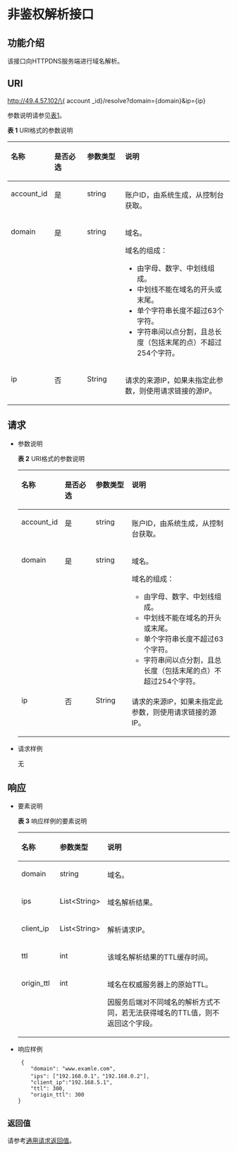 # 非鉴权解析接口<a name="ZH-CN_TOPIC_0156607179"></a>

## 功能介绍<a name="zh-cn_topic_0124033550_section18915288"></a>

该接口向HTTPDNS服务端进行域名解析。

## URI<a name="zh-cn_topic_0124033550_section36019868"></a>

http://49.4.57.102/\{ account \_id\}/resolve?domain=\{domain\}&ip=\{ip\}

参数说明请参见[表1](#table19182622112614)。

**表 1**  URI格式的参数说明

<a name="table19182622112614"></a>
<table><thead align="left"><tr id="row121821522202614"><th class="cellrowborder" valign="top" width="15.459999999999999%" id="mcps1.2.5.1.1"><p id="p91821223261"><a name="p91821223261"></a><a name="p91821223261"></a>名称</p>
</th>
<th class="cellrowborder" valign="top" width="15.459999999999999%" id="mcps1.2.5.1.2"><p id="p17182822152616"><a name="p17182822152616"></a><a name="p17182822152616"></a>是否必选</p>
</th>
<th class="cellrowborder" valign="top" width="17.53%" id="mcps1.2.5.1.3"><p id="p21824228266"><a name="p21824228266"></a><a name="p21824228266"></a>参数类型</p>
</th>
<th class="cellrowborder" valign="top" width="51.55%" id="mcps1.2.5.1.4"><p id="p81838222264"><a name="p81838222264"></a><a name="p81838222264"></a>说明</p>
</th>
</tr>
</thead>
<tbody><tr id="row518312252611"><td class="cellrowborder" valign="top" width="15.459999999999999%" headers="mcps1.2.5.1.1 "><p id="p1184658153213"><a name="p1184658153213"></a><a name="p1184658153213"></a>account_id</p>
</td>
<td class="cellrowborder" valign="top" width="15.459999999999999%" headers="mcps1.2.5.1.2 "><p id="p1418495819321"><a name="p1418495819321"></a><a name="p1418495819321"></a>是</p>
</td>
<td class="cellrowborder" valign="top" width="17.53%" headers="mcps1.2.5.1.3 "><p id="p1018405863219"><a name="p1018405863219"></a><a name="p1018405863219"></a>string</p>
</td>
<td class="cellrowborder" valign="top" width="51.55%" headers="mcps1.2.5.1.4 "><p id="p1718411586329"><a name="p1718411586329"></a><a name="p1718411586329"></a>账户ID，由系统生成，从控制台获取。</p>
</td>
</tr>
<tr id="row51831222260"><td class="cellrowborder" valign="top" width="15.459999999999999%" headers="mcps1.2.5.1.1 "><p id="p3184195813324"><a name="p3184195813324"></a><a name="p3184195813324"></a>domain</p>
</td>
<td class="cellrowborder" valign="top" width="15.459999999999999%" headers="mcps1.2.5.1.2 "><p id="p5184758143217"><a name="p5184758143217"></a><a name="p5184758143217"></a>是</p>
</td>
<td class="cellrowborder" valign="top" width="17.53%" headers="mcps1.2.5.1.3 "><p id="p11184158193218"><a name="p11184158193218"></a><a name="p11184158193218"></a>string</p>
</td>
<td class="cellrowborder" valign="top" width="51.55%" headers="mcps1.2.5.1.4 "><p id="p51847587322"><a name="p51847587322"></a><a name="p51847587322"></a>域名。</p>
<p id="p19184165815326"><a name="p19184165815326"></a><a name="p19184165815326"></a>域名的组成：</p>
<a name="ul1184135813215"></a><a name="ul1184135813215"></a><ul id="ul1184135813215"><li>由字母、数字、中划线组成。</li><li>中划线不能在域名的开头或末尾。</li><li>单个字符串长度不超过63个字符。</li><li>字符串间以点分割，且总长度（包括末尾的点）不超过254个字符。</li></ul>
</td>
</tr>
<tr id="row3184102252610"><td class="cellrowborder" valign="top" width="15.459999999999999%" headers="mcps1.2.5.1.1 "><p id="p17185958143217"><a name="p17185958143217"></a><a name="p17185958143217"></a>ip</p>
</td>
<td class="cellrowborder" valign="top" width="15.459999999999999%" headers="mcps1.2.5.1.2 "><p id="p218535813214"><a name="p218535813214"></a><a name="p218535813214"></a>否</p>
</td>
<td class="cellrowborder" valign="top" width="17.53%" headers="mcps1.2.5.1.3 "><p id="p1418515587324"><a name="p1418515587324"></a><a name="p1418515587324"></a>String</p>
</td>
<td class="cellrowborder" valign="top" width="51.55%" headers="mcps1.2.5.1.4 "><p id="p1318575873212"><a name="p1318575873212"></a><a name="p1318575873212"></a>请求的来源IP，如果未指定此参数，则使用请求链接的源IP。</p>
</td>
</tr>
</tbody>
</table>

## 请求<a name="zh-cn_topic_0124033550_section31928220"></a>

-   参数说明

    **表 2**  URI格式的参数说明

    <a name="table2857335184313"></a>
    <table><thead align="left"><tr id="row88572353432"><th class="cellrowborder" valign="top" width="15.459999999999999%" id="mcps1.2.5.1.1"><p id="p1185783554320"><a name="p1185783554320"></a><a name="p1185783554320"></a>名称</p>
    </th>
    <th class="cellrowborder" valign="top" width="15.459999999999999%" id="mcps1.2.5.1.2"><p id="p68572350434"><a name="p68572350434"></a><a name="p68572350434"></a>是否必选</p>
    </th>
    <th class="cellrowborder" valign="top" width="17.53%" id="mcps1.2.5.1.3"><p id="p14857183510439"><a name="p14857183510439"></a><a name="p14857183510439"></a>参数类型</p>
    </th>
    <th class="cellrowborder" valign="top" width="51.55%" id="mcps1.2.5.1.4"><p id="p11857635164310"><a name="p11857635164310"></a><a name="p11857635164310"></a>说明</p>
    </th>
    </tr>
    </thead>
    <tbody><tr id="row78571935114318"><td class="cellrowborder" valign="top" width="15.459999999999999%" headers="mcps1.2.5.1.1 "><p id="p9857113564312"><a name="p9857113564312"></a><a name="p9857113564312"></a>account_id</p>
    </td>
    <td class="cellrowborder" valign="top" width="15.459999999999999%" headers="mcps1.2.5.1.2 "><p id="p385783512437"><a name="p385783512437"></a><a name="p385783512437"></a>是</p>
    </td>
    <td class="cellrowborder" valign="top" width="17.53%" headers="mcps1.2.5.1.3 "><p id="p10857735184318"><a name="p10857735184318"></a><a name="p10857735184318"></a>string</p>
    </td>
    <td class="cellrowborder" valign="top" width="51.55%" headers="mcps1.2.5.1.4 "><p id="p58571435144314"><a name="p58571435144314"></a><a name="p58571435144314"></a>账户ID，由系统生成，从控制台获取。</p>
    </td>
    </tr>
    <tr id="row148577359438"><td class="cellrowborder" valign="top" width="15.459999999999999%" headers="mcps1.2.5.1.1 "><p id="p1985783516439"><a name="p1985783516439"></a><a name="p1985783516439"></a>domain</p>
    </td>
    <td class="cellrowborder" valign="top" width="15.459999999999999%" headers="mcps1.2.5.1.2 "><p id="p785718356431"><a name="p785718356431"></a><a name="p785718356431"></a>是</p>
    </td>
    <td class="cellrowborder" valign="top" width="17.53%" headers="mcps1.2.5.1.3 "><p id="p1985703510432"><a name="p1985703510432"></a><a name="p1985703510432"></a>string</p>
    </td>
    <td class="cellrowborder" valign="top" width="51.55%" headers="mcps1.2.5.1.4 "><p id="p1885753514432"><a name="p1885753514432"></a><a name="p1885753514432"></a>域名。</p>
    <p id="p10858133510439"><a name="p10858133510439"></a><a name="p10858133510439"></a>域名的组成：</p>
    <a name="ul1885815357436"></a><a name="ul1885815357436"></a><ul id="ul1885815357436"><li>由字母、数字、中划线组成。</li><li>中划线不能在域名的开头或末尾。</li><li>单个字符串长度不超过63个字符。</li><li>字符串间以点分割，且总长度（包括末尾的点）不超过254个字符。</li></ul>
    </td>
    </tr>
    <tr id="row38581735134310"><td class="cellrowborder" valign="top" width="15.459999999999999%" headers="mcps1.2.5.1.1 "><p id="p1585818356431"><a name="p1585818356431"></a><a name="p1585818356431"></a>ip</p>
    </td>
    <td class="cellrowborder" valign="top" width="15.459999999999999%" headers="mcps1.2.5.1.2 "><p id="p485883534314"><a name="p485883534314"></a><a name="p485883534314"></a>否</p>
    </td>
    <td class="cellrowborder" valign="top" width="17.53%" headers="mcps1.2.5.1.3 "><p id="p88581935164316"><a name="p88581935164316"></a><a name="p88581935164316"></a>String</p>
    </td>
    <td class="cellrowborder" valign="top" width="51.55%" headers="mcps1.2.5.1.4 "><p id="p185883515436"><a name="p185883515436"></a><a name="p185883515436"></a>请求的来源IP，如果未指定此参数，则使用请求链接的源IP。</p>
    </td>
    </tr>
    </tbody>
    </table>

-   请求样例

    无


## 响应<a name="zh-cn_topic_0124033550_section18918530"></a>

-   要素说明

    **表 3**  响应样例的要素说明

    <a name="zh-cn_topic_0124033550_table6255205892049"></a>
    <table><thead align="left"><tr id="zh-cn_topic_0124033550_row1727035092049"><th class="cellrowborder" valign="top" width="18.18%" id="mcps1.2.4.1.1"><p id="zh-cn_topic_0124033550_p5672109992049"><a name="zh-cn_topic_0124033550_p5672109992049"></a><a name="zh-cn_topic_0124033550_p5672109992049"></a>名称</p>
    </th>
    <th class="cellrowborder" valign="top" width="19.189999999999998%" id="mcps1.2.4.1.2"><p id="zh-cn_topic_0124033550_p3100628892049"><a name="zh-cn_topic_0124033550_p3100628892049"></a><a name="zh-cn_topic_0124033550_p3100628892049"></a>参数类型</p>
    </th>
    <th class="cellrowborder" valign="top" width="62.629999999999995%" id="mcps1.2.4.1.3"><p id="zh-cn_topic_0124033550_p2848141492049"><a name="zh-cn_topic_0124033550_p2848141492049"></a><a name="zh-cn_topic_0124033550_p2848141492049"></a>说明</p>
    </th>
    </tr>
    </thead>
    <tbody><tr id="zh-cn_topic_0124033550_row2529320492049"><td class="cellrowborder" valign="top" width="18.18%" headers="mcps1.2.4.1.1 "><p id="zh-cn_topic_0124033550_p17217945217"><a name="zh-cn_topic_0124033550_p17217945217"></a><a name="zh-cn_topic_0124033550_p17217945217"></a>domain</p>
    </td>
    <td class="cellrowborder" valign="top" width="19.189999999999998%" headers="mcps1.2.4.1.2 "><p id="zh-cn_topic_0124033550_p73149135217"><a name="zh-cn_topic_0124033550_p73149135217"></a><a name="zh-cn_topic_0124033550_p73149135217"></a>string</p>
    </td>
    <td class="cellrowborder" valign="top" width="62.629999999999995%" headers="mcps1.2.4.1.3 "><p id="zh-cn_topic_0124033550_p55169175219"><a name="zh-cn_topic_0124033550_p55169175219"></a><a name="zh-cn_topic_0124033550_p55169175219"></a>域名。</p>
    </td>
    </tr>
    <tr id="zh-cn_topic_0124033550_row144691442456"><td class="cellrowborder" valign="top" width="18.18%" headers="mcps1.2.4.1.1 "><p id="zh-cn_topic_0124033550_p13669125220"><a name="zh-cn_topic_0124033550_p13669125220"></a><a name="zh-cn_topic_0124033550_p13669125220"></a>ips</p>
    </td>
    <td class="cellrowborder" valign="top" width="19.189999999999998%" headers="mcps1.2.4.1.2 "><p id="zh-cn_topic_0124033550_p6819135211"><a name="zh-cn_topic_0124033550_p6819135211"></a><a name="zh-cn_topic_0124033550_p6819135211"></a>List&lt;String&gt;</p>
    </td>
    <td class="cellrowborder" valign="top" width="62.629999999999995%" headers="mcps1.2.4.1.3 "><p id="zh-cn_topic_0124033550_p5101991526"><a name="zh-cn_topic_0124033550_p5101991526"></a><a name="zh-cn_topic_0124033550_p5101991526"></a>域名解析结果。</p>
    </td>
    </tr>
    <tr id="zh-cn_topic_0124033550_row38381047182916"><td class="cellrowborder" valign="top" width="18.18%" headers="mcps1.2.4.1.1 "><p id="zh-cn_topic_0124033550_p98391847162911"><a name="zh-cn_topic_0124033550_p98391847162911"></a><a name="zh-cn_topic_0124033550_p98391847162911"></a>client_ip</p>
    </td>
    <td class="cellrowborder" valign="top" width="19.189999999999998%" headers="mcps1.2.4.1.2 "><p id="zh-cn_topic_0124033550_p18839134716296"><a name="zh-cn_topic_0124033550_p18839134716296"></a><a name="zh-cn_topic_0124033550_p18839134716296"></a>List&lt;String&gt;</p>
    </td>
    <td class="cellrowborder" valign="top" width="62.629999999999995%" headers="mcps1.2.4.1.3 "><p id="zh-cn_topic_0124033550_p1839847102914"><a name="zh-cn_topic_0124033550_p1839847102914"></a><a name="zh-cn_topic_0124033550_p1839847102914"></a>解析请求IP。</p>
    </td>
    </tr>
    <tr id="zh-cn_topic_0124033550_row0940200125213"><td class="cellrowborder" valign="top" width="18.18%" headers="mcps1.2.4.1.1 "><p id="zh-cn_topic_0124033550_p1014179115220"><a name="zh-cn_topic_0124033550_p1014179115220"></a><a name="zh-cn_topic_0124033550_p1014179115220"></a>ttl</p>
    </td>
    <td class="cellrowborder" valign="top" width="19.189999999999998%" headers="mcps1.2.4.1.2 "><p id="zh-cn_topic_0124033550_p18167915218"><a name="zh-cn_topic_0124033550_p18167915218"></a><a name="zh-cn_topic_0124033550_p18167915218"></a>int</p>
    </td>
    <td class="cellrowborder" valign="top" width="62.629999999999995%" headers="mcps1.2.4.1.3 "><p id="zh-cn_topic_0124033550_p8182955214"><a name="zh-cn_topic_0124033550_p8182955214"></a><a name="zh-cn_topic_0124033550_p8182955214"></a>该域名解析结果的TTL缓存时间。</p>
    </td>
    </tr>
    <tr id="zh-cn_topic_0124033550_row194701558165114"><td class="cellrowborder" valign="top" width="18.18%" headers="mcps1.2.4.1.1 "><p id="zh-cn_topic_0124033550_p1721899524"><a name="zh-cn_topic_0124033550_p1721899524"></a><a name="zh-cn_topic_0124033550_p1721899524"></a>origin_ttl</p>
    </td>
    <td class="cellrowborder" valign="top" width="19.189999999999998%" headers="mcps1.2.4.1.2 "><p id="zh-cn_topic_0124033550_p023599521"><a name="zh-cn_topic_0124033550_p023599521"></a><a name="zh-cn_topic_0124033550_p023599521"></a>int</p>
    </td>
    <td class="cellrowborder" valign="top" width="62.629999999999995%" headers="mcps1.2.4.1.3 "><p id="zh-cn_topic_0124033550_p424296524"><a name="zh-cn_topic_0124033550_p424296524"></a><a name="zh-cn_topic_0124033550_p424296524"></a>域名在权威服务器上的原始TTL。</p>
    <p id="zh-cn_topic_0124033550_p5254955211"><a name="zh-cn_topic_0124033550_p5254955211"></a><a name="zh-cn_topic_0124033550_p5254955211"></a>因服务后端对不同域名的解析方式不同，若无法获得域名的TTL值，则不返回这个字段。</p>
    </td>
    </tr>
    </tbody>
    </table>


-   响应样例

    ```
     { 
        "domain": "www.examle.com",
        "ips": ["192.168.0.1"，"192.168.0.2"],
        "client_ip":"192.168.5.1",
        "ttl": 300,
        "origin_ttl": 300
    }     
    ```


## <sub>返回值</sub><a name="zh-cn_topic_0124033550_section36049045"></a>

请参考[通用请求返回值](通用请求返回值.md)。

